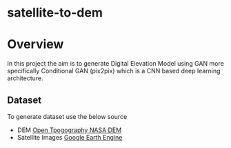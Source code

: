# satellite-to-dem

# Overview
In this project the aim is to generate Digital Elevation Model using GAN more specifically Conditional GAN (pix2pix) which is a CNN based deep learning architecture.

## Dataset
To generate dataset use the below source
- DEM [Open Tpogography NASA DEM](https://portal.opentopography.org/datasetMetadata?otCollectionID=OT.032021.4326.2)
- Satellite Images [Google Earth Engine](https://code.earthengine.google.com/)
